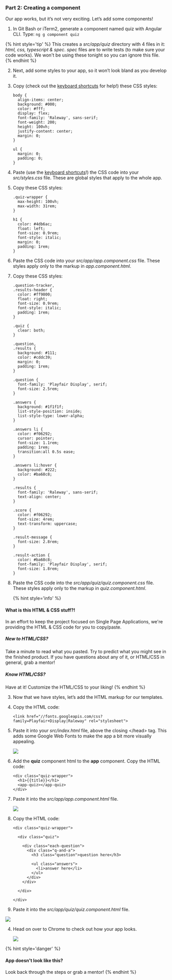 ### Part 2: Creating a component

Our app works, but it’s not very exciting. Let’s add some components!

1.  In Git Bash or iTerm2, generate a component named quiz with Angular CLI. Type: `ng g component quiz`

  {% hint style='tip' %}
This creates a _src/app/quiz_ directory with 4 files in it: _html, css, typescript & spec_.  _spec_ files are to write tests (to make sure your code works). We won't be using these tonight so you can ignore this file.
  {% endhint %}

2.  Next, add some styles to your app, so it won’t look bland as you develop it.

  1.  Copy (check out the [keyboard shortcuts](/reference-helpful-keyboard-shortcuts.md) for help!) these CSS styles: 

      ```
      body {
        align-items: center;
        background: #000;
        color: #fff;
        display: flex;
      	font-family: 'Raleway', sans-serif;
        font-weight: 200;
        height: 100vh;
        justify-content: center;
        margin: 0;
      }
      
      ul {
        margin: 0;
        padding: 0;
      }
      ```
   
  2. Paste (use the [keyboard shortcuts](/reference-helpful-keyboard-shortcuts.md)!) the CSS code into your _src/styles.css_ file. These are global styles that apply to the whole app.
  
  3.  Copy these CSS styles:
  
      ```
      .quiz-wrapper {
        max-height: 100vh;
        max-width: 31rem;
      }
      
      h1 {
        color: #4db6ac;
        float: left;
        font-size: 0.9rem;
        font-style: italic;
        margin: 0;
        padding: 1rem;
      }
      ```
   
  4. Paste the CSS code into your *src/app/app.component.css* file. These styles apply only to the markup in _app.component.html_.
  
  5.  Copy these CSS styles:
  
      ```
      .question-tracker,
      .results-header {
        color: #ff9800;
        float: right;
        font-size: 0.9rem;
        font-style: italic;
        padding: 1rem;
      }
      
      .quiz {
        clear: both;
      }
      
      .question,
      .results {
        background: #111;
        color: #cddc39;
        margin: 0;
        padding: 1rem;
      }
      
      .question {
        font-family: 'Playfair Display', serif;
        font-size: 2.5rem;
      }
      
      .answers {
        background: #1f1f1f;
        list-style-position: inside;
        list-style-type: lower-alpha;
      }
      
      .answers li {
        color: #f06292;
        cursor: pointer;
        font-size: 1.1rem;
        padding: 1rem;
        transition:all 0.5s ease;
      }
      
      .answers li:hover {
        background: #222;
        color: #ba68c8;
      }
      
      .results {
        font-family: 'Raleway', sans-serif;
        text-align: center;
      }
      
      .score {
        color: #f06292;
        font-size: 4rem;
        text-transform: uppercase;
      }
      
      .result-message {
        font-size: 2.8rem;
      }
      
      .result-action {
        color: #ba68c8;
        font-family: 'Playfair Display', serif;
        font-size: 1.8rem;
      }
      ```
   
  6. Paste the CSS code into the *src/app/quiz/quiz.component.css* file. These styles apply only to the markup in _quiz.component.html_.
  
      {% hint style='info' %}
#### What is this HTML & CSS stuff?!
In an effort to keep the project focused on Single Page Applications, we're providing the HTML & CSS code for you to copy/paste.
 
##### New to HTML/CSS? 
Take a minute to read what you pasted.  Try to predict what you might see in the finished product. If you have questions about any of it, or HTML/CSS in general, grab a mentor! 

##### Know HTML/CSS?
Have at it! Customize the HTML/CSS to your liking!
  {% endhint %}

3.  Now that we have styles, let’s add the HTML markup for our templates.

  1.  Copy the HTML code:
  
      ```
      <link href="//fonts.googleapis.com/css?family=Playfair+Display|Raleway" rel="stylesheet">
      ```
   
  2. Paste it into your *src/index.html* file, above the closing &lt;/head&gt; tag. This adds some Google Web Fonts to make the app a bit more visually appealing.
  
      ![](/images/image36.png)
  
  3.  Add the **quiz** component html to the **app** component. Copy the HTML code:
  
      ```
      <div class="quiz-wrapper">
        <h1>{{title}}</h1>
        <app-quiz></app-quiz>
      </div>
      ```
   
  4. Paste it into the *src/app/app.component.html* file.
  
      ![](../images/image24.png)

  5. Copy the HTML code:
  
      ```
      <div class="quiz-wrapper">
      
        <div class="quiz">
      
          <div class="each-question">
            <div class="q-and-a">
              <h3 class="question">question here</h3>
      
              <ul class="answers">
                <li>answer here</li>
              </ul>
            </div>
          </div>
      
        </div>
      
      </div>
      ```

  6. Paste it into the *src/app/quiz/quiz.component.html* file.
  
  ![](/images/image28.png)

4.  Head on over to Chrome to check out how your app looks.

    ![](/images/appOne.png)

  {% hint style='danger' %}
#### App doesn't look like this?
Look back through the steps or grab a mentor!
  {% endhint %}
